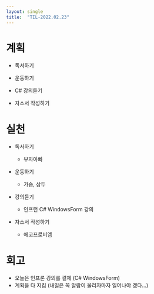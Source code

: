 ```yaml
---
layout: single
title:  "TIL-2022.02.23"
---
```


# 계획
- 독서하기

- 운동하기

- C# 강의듣기

- 자소서 작성하기

# 실천
- 독서하기
  - 부자아빠

- 운동하기
  - 가슴, 삼두

- 강의듣기
  - 인프런 C# WindowsForm 강의

- 자소서 작성하기
  - 에코프로비엠
  
# 회고
- 오늘은 인프론 강의를 결제 (C# WindowsForm)
- 계획을 다 지킴 (내일은 꼭 알람이 울리자마자 일어나야 겠다...)
